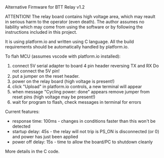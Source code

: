 Alternative Firmware for BTT Relay v1.2

ATTENTION!
The relay board contains high voltage area, which may reault in serious harm to the operator (even death).
The author assumes no liability which may come from using the software or by following the instructions included in this project.

It is using platform.io and written using C language.
All the build requirements should be automatically handled by platform.io.

To flah MCU (assumes vscode with platform.io installed):
1) connect 5V serial adapter to board 4 pin header reversing TX and RX
   Do not connect the 5V pin!
2) put a jumper on the reset header.
3) power on the relay board (high voltage is present!)
4) click "Upload" in platform.io controls, a new terminal will appear
5) when message "Cycling power: done" appears remove jumper from reset pins (high voltage may be present!)
6) wait for program to flash, check messages in terminal for errors

Current features:
- response time: 100ms - changes in conditions faster than this won't be detected
- startup delay: 45s - the relay will not trip is PS_ON is disconnected (or 0) and power has just been applied
- power off delay: 15s - time to allow the board/PC to shutdown cleanly

More details in the C code.
